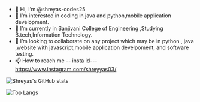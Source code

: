 - 👋 Hi, I’m @shreyas-codes25 
- 👀 I’m interested in coding in java and python,mobile application development.
- 🌱 I’m currently in Sanjivani College of Engineering ,Studying B.tech,Information Technology.
- 💞️ I’m looking to collaborate on any project which may be in python , java ,website with javascript,mobile application develpoment, and software testing.
- 📫 How to reach me -- insta id---https://www.instagram.com/shreyyas03/ 


 
 
   
![Shreyas's GitHub stats](https://github-readme-stats.vercel.app/api?username=shreyas-codes25&show_icons=true&theme=onedark) 


![Top Langs](https://github-readme-stats.vercel.app/api/top-langs/?username=shreyas-codes25&layout=compact&theme=onedark)
